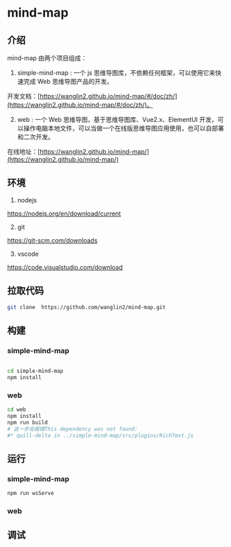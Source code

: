 # mind-map

## 介绍

mind-map 由两个项目组成：

1. simple-mind-map : 一个 js 思维导图库，不依赖任何框架，可以使用它来快速完成 Web 思维导图产品的开发。

开发文档：[https://wanglin2.github.io/mind-map/#/doc/zh/](https://wanglin2.github.io/mind-map/#/doc/zh/)。

2. web : 一个 Web 思维导图，基于思维导图库、Vue2.x、ElementUI 开发，可以操作电脑本地文件，可以当做一个在线版思维导图应用使用，也可以自部署和二次开发。

在线地址：[https://wanglin2.github.io/mind-map/](https://wanglin2.github.io/mind-map/)

## 环境

1. nodejs

https://nodejs.org/en/download/current

2. git

https://git-scm.com/downloads

3. vscode

https://code.visualstudio.com/download

## 拉取代码

```bash
git clone  https://github.com/wanglin2/mind-map.git

```

## 构建

### simple-mind-map

```bash

cd simple-mind-map
npm install

```

### web

```bash
cd web
npm install
npm run build
# 这一步会报错This dependency was not found:
#* quill-delta in ../simple-mind-map/src/plugins/RichText.js

```

## 运行

### simple-mind-map

```bash
npm run wsServe

```

### web

## 调试
